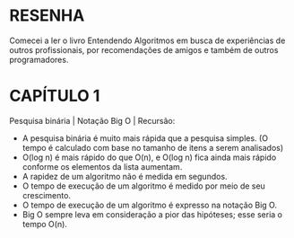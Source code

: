 # RESENHA
Comecei a ler o livro Entendendo Algoritmos em busca de experiências de outros profissionais, por recomendações de amigos e também de outros programadores.

# CAPÍTULO 1
Pesquisa binária | Notação Big O | Recursão:

- A pesquisa binária é muito mais rápida que a pesquisa simples. (O tempo é calculado com base no tamanho de itens a serem analisados)
- O(log n) é mais rápido do que O(n), e O(log n) fica ainda mais rápido conforme os elementos da lista aumentam.
- A rapidez de um algoritmo não é medida em segundos.
- O tempo de execução de um algoritmo é medido por meio de seu crescimento.
- O tempo de execução de um algoritmo é expresso na notação Big O.
- Big O sempre leva em consideração a pior das hipóteses; esse seria o tempo O(n).





